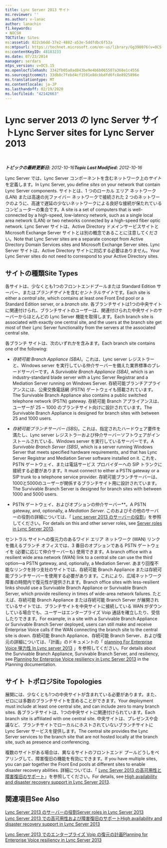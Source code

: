 ```yaml
---
title: Lync Server 2013 サイト
ms.reviewer: ''
ms.author: v-lanac
author: lanachin
f1.keywords:
- NOCSH
TOCTitle: Sites
ms:assetid: 022cb6dd-37e2-4882-a53e-5ddfdbc6f53a
ms:mtpsurl: https://technet.microsoft.com/en-us/library/Gg398076(v=OCS.15)
ms:contentKeyID: 48183233
ms.date: 07/23/2014
manager: serdars
mtps_version: v=OCS.15
ms.openlocfilehash: 3342fb05a0ad843be9e4b6b065507a368e1c4556
ms.sourcegitcommit: 33db8c7febd4cf1591e8dcbbdfd6fc8e8925896e
ms.translationtype: MT
ms.contentlocale: ja-JP
ms.lasthandoff: 02/19/2020
ms.locfileid: "42142663"
---
```

<div data-xmlns="http://www.w3.org/1999/xhtml">

<div class="topic" data-xmlns="http://www.w3.org/1999/xhtml" data-msxsl="urn:schemas-microsoft-com:xslt" data-cs="http://msdn.microsoft.com/">

<div data-asp="https://msdn2.microsoft.com/asp">

# <a name="lync-server-sites-for-lync-server-2013"></a><span data-ttu-id="ed69b-102">Lync server 2013 の lync Server サイト</span><span class="sxs-lookup"><span data-stu-id="ed69b-102">Lync Server sites for Lync Server 2013</span></span>

</div>

<div id="mainSection">

<div id="mainBody">

<span> </span>

<span data-ttu-id="ed69b-103">_**トピックの最終更新日:** 2012-10-16_</span><span class="sxs-lookup"><span data-stu-id="ed69b-103">_**Topic Last Modified:** 2012-10-16_</span></span>

<span data-ttu-id="ed69b-104">Lync Server では、Lync Server コンポーネントを含むネットワーク上の*サイト*を定義します。</span><span class="sxs-lookup"><span data-stu-id="ed69b-104">In Lync Server, you define *sites* on your network that contain Lync Server components.</span></span> <span data-ttu-id="ed69b-105">サイトとは、1 つのローカル エリア ネットワーク (LAN) または高速の光ファイバー ネットワークで接続された 2 つのネットワークのように、高速で遅延の少ないネットワークによる良好な接続が保たれているコンピューターの集合です。</span><span class="sxs-lookup"><span data-stu-id="ed69b-105">A site is a set of computers that is well-connected by a high-speed, low-latency network, such as a single local area network (LAN) or two networks connected by a high-speed fiber optic network.</span></span> <span data-ttu-id="ed69b-106">Lync Server サイトは、Active Directory ドメインサービスサイトと Microsoft Exchange Server サイトとは別の概念であることに注意してください。</span><span class="sxs-lookup"><span data-stu-id="ed69b-106">Note that Lync Server sites are a separate concept from Active Directory Domain Services sites and Microsoft Exchange Server sites.</span></span> <span data-ttu-id="ed69b-107">Lync Server サイトは、Active Directory サイトに対応する必要はありません。</span><span class="sxs-lookup"><span data-stu-id="ed69b-107">Your Lync Server sites do not need to correspond to your Active Directory sites.</span></span>

<div>

## <a name="site-types"></a><span data-ttu-id="ed69b-108">サイトの種類</span><span class="sxs-lookup"><span data-stu-id="ed69b-108">Site Types</span></span>

<span data-ttu-id="ed69b-109">各サイトは、少なくとも1つのフロントエンドプールまたは Standard Edition サーバー、または*ブランチサイト*を含む*セントラルサイト*です。</span><span class="sxs-lookup"><span data-stu-id="ed69b-109">Each site is either a *central site*, which contains at least one Front End pool or a Standard Edition server, or a *branch site*.</span></span> <span data-ttu-id="ed69b-110">各ブランチサイトは1つの中央サイトに関連付けられ、ブランチサイトのユーザーは、関連付けられた中央サイトのサーバーからほとんどの Lync Server 機能を取得します。</span><span class="sxs-lookup"><span data-stu-id="ed69b-110">Each branch site is associated with exactly one central site, and the users at the branch site get most of their Lync Server functionality from the servers at the associated central site.</span></span>

<span data-ttu-id="ed69b-111">各ブランチ サイトは、次のいずれかを含みます。</span><span class="sxs-lookup"><span data-stu-id="ed69b-111">Each branch site contains one of the following:</span></span>

  - <span data-ttu-id="ed69b-112">*存続可能 Branch Appliance (SBA)*。これは、Lync server レジストラーと、Windows server を実行している仲介サーバーを備えた業界標準のブレードサーバーです。</span><span class="sxs-lookup"><span data-stu-id="ed69b-112">A *Survivable Branch Appliance (SBA)*, which is an industry-standard blade server with a Lync Server Registrar and a Mediation Server running on Windows Server.</span></span> <span data-ttu-id="ed69b-113">存続可能ブランチアプライアンスには、公衆交換電話網 (PSTN) ゲートウェイも搭載されています。</span><span class="sxs-lookup"><span data-stu-id="ed69b-113">The Survivable Branch Appliance also contains a public switched telephone network (PSTN) gateway.</span></span> <span data-ttu-id="ed69b-114">存続可能 Branch アプライアンスは、ユーザーが 25 ~ 1000 のブランチサイト向けに設計されています。</span><span class="sxs-lookup"><span data-stu-id="ed69b-114">The Survivable Branch Appliance is designed for branch sites with between 25 and 1000 users.</span></span>

  - <span data-ttu-id="ed69b-115">*存続可能ブランチサーバー (SBS)*。これは、指定されたハードウェア要件を満たし、Lync server レジストラーおよび仲介サーバーソフトウェアがインストールされている、Windows server を実行しているサーバーです。</span><span class="sxs-lookup"><span data-stu-id="ed69b-115">A *Survivable Branch Server (SBS)*, which is a server running Windows Server that meets specified hardware requirements, and that has Lync Server Registrar and Mediation Server software installed on it.</span></span> <span data-ttu-id="ed69b-116">これを、PSTN ゲートウェイ、または電話サービス プロバイダーへの SIP トランクに接続する必要があります。</span><span class="sxs-lookup"><span data-stu-id="ed69b-116">It must connect to either a PSTN gateway or a SIP trunk to a telephone service provider.</span></span> <span data-ttu-id="ed69b-117">存続可能ブランチサーバーは、1000と5000のユーザーが関係するブランチサイト用に設計されています。</span><span class="sxs-lookup"><span data-stu-id="ed69b-117">The Survivable Branch Server is designed for branch sites with between 1000 and 5000 users.</span></span>

  - <span data-ttu-id="ed69b-118">PSTN ゲートウェイ、およびオプションの仲介サーバー\*\*。</span><span class="sxs-lookup"><span data-stu-id="ed69b-118">A PSTN gateway, and, optionally, a *Mediation Server*.</span></span> <span data-ttu-id="ed69b-119">このおよびその他のサーバーの役割の詳細については、「 [Lync server 2013 のサーバーの役割](lync-server-2013-server-roles.md)」を参照してください。</span><span class="sxs-lookup"><span data-stu-id="ed69b-119">For details on this and other server roles, see [Server roles in Lync Server 2013](lync-server-2013-server-roles.md).</span></span>

<span data-ttu-id="ed69b-120">セントラル サイトへの復元力のあるワイド エリア ネットワーク (WAN) リンクを備えるブランチ オフィスでは、3 番目のオプションである PSTN ゲートウェイを (必要に応じて仲介サーバーも) 使用できます。</span><span class="sxs-lookup"><span data-stu-id="ed69b-120">A branch office with a resilient wide area network (WAN) link to a central site can use the third option—a PSTN gateway, and, optionally, a Mediation Server.</span></span> <span data-ttu-id="ed69b-121">あまり回復不能なリンクを持つ支社のサイトでは、存続可能 Branch Appliance または存続可能ブランチサーバーを使用する必要があります。これにより、広域ネットワーク障害の時間内で復元性が提供されます。</span><span class="sxs-lookup"><span data-stu-id="ed69b-121">Branch office sites with less-resilient links should use a Survivable Branch Appliance or Survivable Branch Server, which provide resiliency in times of wide-area network failures.</span></span> <span data-ttu-id="ed69b-122">たとえば、存続可能 Branch Appliance または存続可能 Branch Server が展開されているサイトでは、ブランチサイトを中央サイトに接続している WAN がダウンしている場合でも、ユーザーはエンタープライズ Voip 通話を確立したり、受信したりできます。</span><span class="sxs-lookup"><span data-stu-id="ed69b-122">For example, in a site with a Survivable Branch Appliance or Survivable Branch Server deployed, users can still make and receive Enterprise Voice calls if the WAN connecting the branch site to the central site is down.</span></span> <span data-ttu-id="ed69b-123">存続可能 Branch Appliance、存続可能 Branch Server、および復元の詳細については、「計画」のドキュメントの「 [planning For Enterprise Voice 弾力性 In Lync server 2013](lync-server-2013-planning-for-enterprise-voice-resiliency.md) 」を参照してください。</span><span class="sxs-lookup"><span data-stu-id="ed69b-123">For details about the Survivable Branch Appliance, Survivable Branch Server, and resiliency, see [Planning for Enterprise Voice resiliency in Lync Server 2013](lync-server-2013-planning-for-enterprise-voice-resiliency.md) in the Planning documentation.</span></span>

</div>

<div>

## <a name="site-topologies"></a><span data-ttu-id="ed69b-124">サイト トポロジ</span><span class="sxs-lookup"><span data-stu-id="ed69b-124">Site Topologies</span></span>

<span data-ttu-id="ed69b-125">展開には、少なくとも1つの中央サイトが含まれている必要があります。また、ゼロには多数のブランチサイトを含めることができます。</span><span class="sxs-lookup"><span data-stu-id="ed69b-125">Your deployment must include at least one central site, and can include zero to many branch sites.</span></span> <span data-ttu-id="ed69b-126">各ブランチサイトは、1つの中央サイトに関連付けられています。</span><span class="sxs-lookup"><span data-stu-id="ed69b-126">Each branch site is affiliated with one central site.</span></span> <span data-ttu-id="ed69b-127">中央サイトは、プレゼンスや会議など、ブランチサイトでローカルにホストされていないブランチサイトに Lync Server サービスを提供します。</span><span class="sxs-lookup"><span data-stu-id="ed69b-127">The central site provides the Lync Server services to the branch site that are not hosted locally at the branch site, such as presence and conferencing.</span></span>

<span data-ttu-id="ed69b-128">複数のサイトがある場合は、異なるサイトのフロントエンド プールどうしをペアリングして、障害復旧の機能を有効にできます。</span><span class="sxs-lookup"><span data-stu-id="ed69b-128">If you have multiple sites, you can pair together the Front End pools at different sites to enable disaster recovery abilities.</span></span> <span data-ttu-id="ed69b-129">詳細については、「 [Lync Server 2013 の高可用性と障害復旧のサポート](lync-server-2013-high-availability-and-disaster-recovery-support.md)」を参照してください。</span><span class="sxs-lookup"><span data-stu-id="ed69b-129">For details, see [High availability and disaster recovery support in Lync Server 2013](lync-server-2013-high-availability-and-disaster-recovery-support.md).</span></span>

</div>

<div>

## <a name="see-also"></a><span data-ttu-id="ed69b-130">関連項目</span><span class="sxs-lookup"><span data-stu-id="ed69b-130">See Also</span></span>


[<span data-ttu-id="ed69b-131">Lync Server 2013 のサーバーの役割</span><span class="sxs-lookup"><span data-stu-id="ed69b-131">Server roles in Lync Server 2013</span></span>](lync-server-2013-server-roles.md)  
[<span data-ttu-id="ed69b-132">Lync Server 2013 での高可用性および障害復旧のサポート</span><span class="sxs-lookup"><span data-stu-id="ed69b-132">High availability and disaster recovery support in Lync Server 2013</span></span>](lync-server-2013-high-availability-and-disaster-recovery-support.md)  


[<span data-ttu-id="ed69b-133">Lync Server 2013 でのエンタープライズ Voip の復元の計画</span><span class="sxs-lookup"><span data-stu-id="ed69b-133">Planning for Enterprise Voice resiliency in Lync Server 2013</span></span>](lync-server-2013-planning-for-enterprise-voice-resiliency.md)  
  

</div>

</div>

<span> </span>

</div>

</div>

</div>

